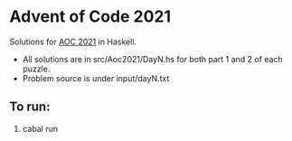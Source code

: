 
# Advent of Code 2021

Solutions for [AOC 2021](https://adventofcode.com/2021/) in Haskell.

* All solutions are in src/Aoc2021/DayN.hs for both part 1 and 2 of each puzzle.
* Problem source is under input/dayN.txt

## To run:
1. cabal run

